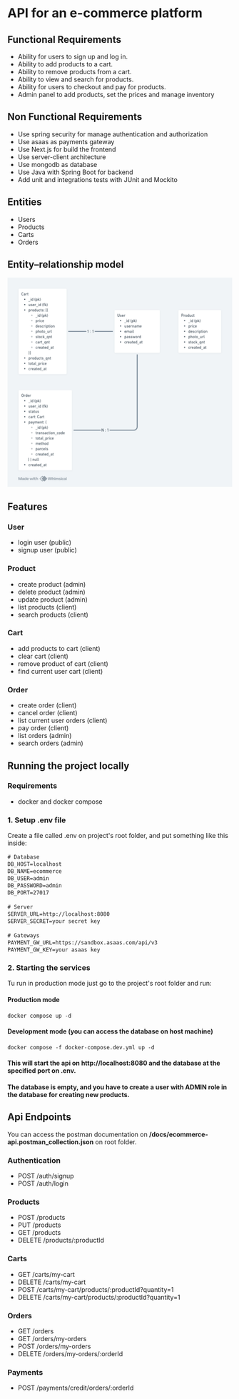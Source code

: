 # API for an e-commerce platform

## Functional Requirements

- Ability for users to sign up and log in.
- Ability to add products to a cart.
- Ability to remove products from a cart.
- Ability to view and search for products.
- Ability for users to checkout and pay for products.
- Admin panel to add products, set the prices and manage inventory

## Non Functional Requirements

- Use spring security for manage authentication and authorization
- Use asaas as payments gateway
- Use Next.js for build the frontend
- Use server-client architecture
- Use mongodb as database
- Use Java with Spring Boot for backend
- Add unit and integrations tests with JUnit and Mockito

## Entities

- Users
- Products
- Carts
- Orders

## Entity–relationship model
<img src="./docs/erd-ecommerce-api.png" alt="ERD" />

## Features

### User

- login user (public)
- signup user (public)

### Product

- create product (admin)
- delete product (admin)
- update product (admin)
- list products (client)
- search products (client)

### Cart

- add products to cart (client)
- clear cart (client)
- remove product of cart (client)
- find current user cart (client)

### Order

- create order (client)
- cancel order (client)
- list current user orders (client)
- pay order (client)
- list orders (admin)
- search orders (admin)

## Running the project locally

### Requirements
- docker and docker compose

### 1. Setup .env file
Create a file called .env on project's root folder, and put something like this inside:
```
# Database
DB_HOST=localhost
DB_NAME=ecommerce
DB_USER=admin
DB_PASSWORD=admin
DB_PORT=27017

# Server
SERVER_URL=http://localhost:8080
SERVER_SECRET=your secret key

# Gateways
PAYMENT_GW_URL=https://sandbox.asaas.com/api/v3
PAYMENT_GW_KEY=your asaas key
```

### 2. Starting the services

Tu run in production mode just go to the project's root folder and run:

#### Production mode 
```
docker compose up -d
```

#### Development mode (you can access the database on host machine)
```
docker compose -f docker-compose.dev.yml up -d
```

#### This will start the api on http://localhost:8080 and the database at the specified port on .env.

#### The database is empty, and you have to create a user with ADMIN role in the database for creating new products.

## Api Endpoints

You can access the postman documentation on **/docs/ecommerce-api.postman_collection.json** on root folder.

### Authentication
- POST /auth/signup
- POST /auth/login

### Products
- POST /products
- PUT /products
- GET /products
- DELETE /products/:productId

### Carts
- GET /carts/my-cart
- DELETE /carts/my-cart
- POST /carts/my-cart/products/:productId?quantity=1
- DELETE /carts/my-cart/products/:productId?quantity=1

### Orders
- GET /orders
- GET /orders/my-orders
- POST /orders/my-orders
- DELETE /orders/my-orders/:orderId

### Payments
- POST /payments/credit/orders/:orderId